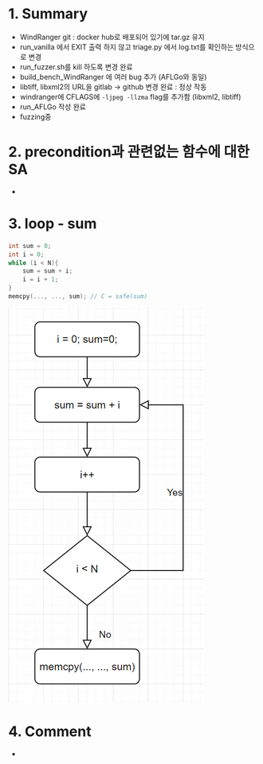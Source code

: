 # 1. Summary
- WindRanger git : docker hub로 배포되어 있기에 tar.gz 유지
- run_vanilla 에서 EXIT 출력 하지 않고 triage.py 에서 log.txt를 확인하는 방식으로 변경
- run_fuzzer.sh를 kill 하도록 변경 완료
- build_bench_WindRanger 에 여러 bug 추가 (AFLGo와 동일)
- libtiff, libxml2의 URL을 gitlab -> github 변경 완료 : 정상 작동
- windranger에 CFLAGS에 `-ljpeg -llzma` flag를 추가함 (libxml2, libtiff)
- run_AFLGo 작성 완료
- fuzzing중 
# 2. precondition과 관련없는 함수에 대한 SA
- 

# 3. loop - sum
``` c
int sum = 0;
int i = 0;
while (i < N){
    sum = sum + i;
    i = i + 1;
}
memcpy(..., ..., sum); // C = safe(sum)

``` 
![loop1](./image/0801_loop1.png)

# 4. Comment
- 